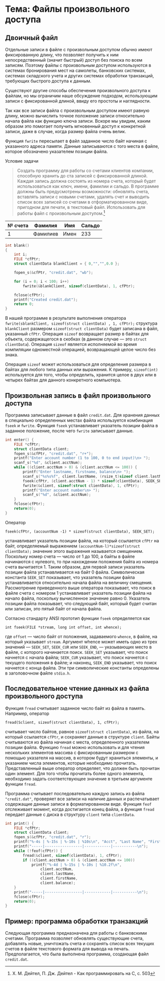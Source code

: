 # Тема: Файлы произвольного доступа

## Двоичный файл

Отдельные записи в файле с произвольным доступом обычно имеют фиксированную длину, что позволяет получить к ним непосредственный (значит быстрый) доступ без поиска по всем записям. Поэтому файлы с произвольным доступом используются в системах бронирования мест на самолеты, банковских системах, системах складского учета и других системах обработки транзакций, требующих быстрого доступа к данным.

Существуют другие способы обеспечения произвольного доступа к файлам, но мы ограничим наше обсуждение подходом, использующим записи с фиксированной длиной, ввиду его простоты и наглядности.

Так как все записи файла с произвольным доступом имеют равную длину, можно вычислить точное положение записи относительно начала файла как функцию ключа записи. Вскоре мы увидим, каким образом это помогает получить мгновенный доступ к конкретной записи, даже в случае, когда размер файла очень велик.

Функция `fwrite` пересылает в файл заданное число байт начиная с указанного адреса памяти. Данные записываются с того места в файле, которое обозначено указателем позиции файла.

Условие задачи

> Создать программу для работы со счетами клиентов компании, способную хранить до ста записей с фиксированной длиной. Каждая запись должна состоять из номера счета, который будет использоваться как ключ, имени, фамилии и сальдо. В программе должны быть предусмотрены возможности: обновлять счета, вставлять записи с новыми счетами, удалять счет и выводить список всех записей со счетами в отформатированном виде, пригодном для печати, в текстовый файл. Использовать для работы файл с произвольным доступом.[^1]

| № счета | Фамилия | Имя  | Сальдо|
|--------|---------|------|-------|
| 1      | Фамилиев | Имен | 233   |

```c
int blank() 
{
    int i;
    FILE *cfPtr;
    struct clientData blankClient = { 0,"","",0.0 };

    fopen_s(&cfPtr, "credit.dat", "wb");

    for (i = 0; i < 100; i++)
        fwrite(&blankClient, sizeof(clientData), 1, cfPtr);

    fclose(cfPtr);
    printf("Created credit.dat");
    return 0;   
}
```

В нашей программе в результате выполнения оператора `fwrite(sblankClient, sizeof(struct clientData) , 1, cfPtr);` структура `blankClient` размером `sizeof(struct clientData)` будет записана в файл, указанный `cfPtr`. Операция `sizeof` возвращает размер в байтах для объекта, содержащегося в скобках (в данном случае — это `struct clientData`). Операция `sizeof` является исполняемой во время компиляции одноместной операцией, возвращающей целое число без знака.

Операция `sizeof` может использоваться для определения размера в байтах для любого типа данных или выражения. К примеру, `sizeof(int)` используется для того, чтобы определить, хранится целое в двух или в четырех байтах для данного конкретного компьютера.

## Произвольная запись в файл произвольного доступа

Программа записывает данные в файл `credit.dat`. Для хранения данных в специально определенных местах файла используется комбинация `fseek` и `fwrite`. Функция `fseek` устанавливает указатель позиции файла в заданное положение, после чего `fwrite` записывает данные.

```c
int enter() {
    FILE *cfPtr;
    struct clientData client;
    fopen_s(&cfPtr, "credit.dat", "r+");
    printf("Enter account number (1 to 100, 0 to end input)\n> ");
    scanf_s("%d", &client.acctNum);
    while ((client.acctNum > 0) & (client.acctNum <= 100)) {
        printf("Enter lastname, firstname, balance\n> ");
        scanf_s("%s%s%f", client.lastName, (rsize_t)sizeof client.lastName, &client.firstName, (rsize_t)sizeof client.firstName, &client.balance);
        fseek(cfPtr, (client.acctNum - 1) * sizeof(clientData), SEEK_SET);
        fwrite(&client, sizeof(struct clientData), 1, cfPtr);
        printf("Enter account number\n> ");
        scanf_s("%d", &client.acctNum);
    }
    fclose(cfPtr);
    return(0);
}
```

Оператор

    fseek(cfPtr, (accountNum -1) * sizeof(struct clientData), SEEK_SET);

устанавливает указатель позиции файла, на который ссылается `cfPtr` на байт, определяемый выражением `(accountNum-l)*sizeof(struct clientData);` значение этого выражения называется смещением. Поскольку номер счета — число от 1 до 100, а байты в файле начинаются с нулевого, то при нахождении положения байта из номера счета вычитается 1. Таким образом, для первой записи указатель позиции файла устанавливается на байт 0 файла. Символическая константа
`SEEK_SET` показывает, что указатель позиции файла устанавливается относительно начала файла на величину смещения. Рассмотрение приведенного выше оператора показывает, что поиск в файле счета с номером 1 устанавливает указатель позиции файла на начало файла, поскольку вычисленное значение равно 0. Указатель позиции файла показывает, что следующий байт, который будет считан или записан, это пятый байт от начала файла.

Согласно стандарту ANSI прототип функции `fseek` определяется как

    int fseek(FILE *stream, long int offset, int whence);

где `offset` — число байт от положения, задаваемого `whence`, в файле, на который указывает `stream`. Аргумент whence может иметь одно из трех значений — `SEEK_SET`, `SEEK_CUR` или `SEEK_END`, — указывающих место в файле, с которого начинается поиск. `SEEK_SET` указывает, что поиск начнется с начала файла; `SEEK_CUR` указывает, что поиск начнется с текущего положения в файле; и наконец, `SEEK_END` указывает, что поиск начнется с конца файла. Эти три символические константы определены в заголовочном файле `stdio.h`.

## Последовательное чтение данных из файла произвольного доступа

Функция `fread` считывает заданное число байт из файла в память. Например, оператор

`fread(Sclient, sizeof(struct clientData), 1, cfPtr);`

считывает число байтов, равное `sizeof(struct clientData)`, из файла, на который ссылается `cfPtr`, и сохраняет данные в структуре `client`. Байты считываются из файла начиная с места, определенного указателем позиции файла. Функцию `fread` можно использовать и для чтения нескольких элементов массива с фиксированным размером с помощью указателя на массив, в котором будут храниться элементы, и указанием числа элементов, которые необходимо прочитать. Представленный выше оператор определяет, что должен быть прочитан один элемент. Для того чтобы прочитать более одного элемента, необходимо задать соответствующее значение в третьем аргументе функции `fread`.

Программа считывает последовательно каждую запись из файла
`"credit.dat"`, проверяет все записи на наличие данных и распечатывает содержащие данные записи в форматированном виде. Функция `feof` отслеживает момент, когда достигается конец файла, а функция `fread` передает данные с диска в структуру `client` типа `clientData`.

```c
int print() {
    FILE *cfPtr;
    struct clientData client;
    fopen_s(&cfPtr, "credit.dat", "r");
    printf("%-4s | %-15s | %-10s | %10s\n", "Acct", "Last Name", "First Name", "Balance");
    printf("-----|-----------------|------------|-----------\n");
    while (!feof(cfPtr)) {
        fread(&client, sizeof(clientData), 1, cfPtr);
        if ((client.acctNum > 0) & (client.acctNum <= 100))
            printf("%-4d | %-15s | %-10s | %10.2f\n",
                client.acctNum,
                client.lastName,
                client.firstName,
                client.balance);
    }
    printf("-----|-----------------|------------|-----------\n");
    fclose(cfPtr);
    return(0);
}
```

## Пример: программа обработки транзакций

Следующая программа предназначена для работы с банковскими счетами. Программа позволяет обновлять существующие счета, добавлять новые, уничтожать счета и сохранять список всех текущих счетов в файле текстового формата для вывода на печать. Предполагается, что была выполнена программа, создающая файл
`credit.dat`.

[^1]: Х. М. Дейтел, П. Дж. Дейтел - Как программировать на С, с. 503